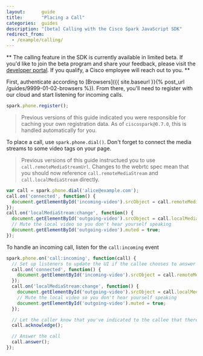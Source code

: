```yaml
---
layout:      guide
title:       "Placing a Call"
categories:  guides
description: "[beta] Calling with the Cisco Spark JavaScript SDK"
redirect_from:
  - /example/calling/
---
```


** The calling feature in the SDK is currently available in limited beta. If you'd like to join the beta program and share your feedback, please visit the [developer portal](https://developer.ciscospark.com/sdkaccess/). If you qualify, a Cisco employee will reach out to you. **

First, authenticate according to [Browsers]({{ site.baseurl }}{% post_url /guides/9999-01-02-browsers %}). From there, you'll need to register with our cloud and start listening for incoming calls.

```javascript
spark.phone.register();
```

> Previous versions of this guide indicated you were responsible for caching your own registration data. As of `ciscospark@0.7.0`, this is handled automatically for you.

To place a call, use `spark.phone.dial()`. Don't forget to connect the media streams to some video tags on your page.

> Previous versions of this guide instructued you to use `call.remoteMediaStreamUrl`. Changes to the webrtc spec mean that you should now reference `call.remoteMediaStream` and `call.localMediaStream` directly.

```javascript
var call = spark.phone.dial('alice@example.com');
call.on('connected', function() {
  document.getElementById('incoming-video').srcObject = call.remoteMediaStream;
});
call.on('localMediaStream:change', function() {
  document.getElementById('outgoing-video').srcObject = call.localMediaStream;
  // Mute the local video so you don't hear yourself speaking
  document.getElementById('outgoing-video').muted = true;
});
```

To handle an incoming call, listen for the `call:incoming` event

```javascript
spark.phone.on('call:incoming', function(call) {
  // Set up listeners to update the UI if the callee chooses to answer the call.
  call.on('connected', function() {
    document.getElementById('incoming-video').srcObject = call.remoteMediaStream;
  });
  call.on('localMediaStream:change', function() {
    document.getElementById('outgoing-video').srcObject = call.localMediaStream;
    // Mute the local video so you don't hear yourself speaking
    document.getElementById('outgoing-video').muted = true;
  });

  // Let the caller know that you've indicated to the callee that there's an incoming call
  call.acknowledge();

  // Answer the call
  call.answer();
});
```
